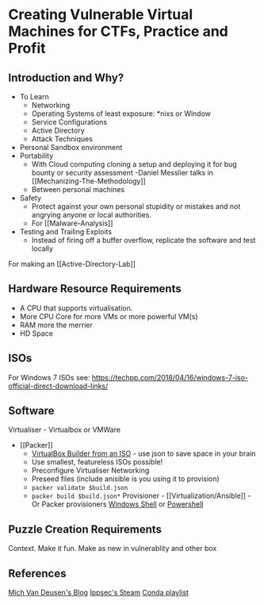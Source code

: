 # Creating Vulnerable Virtual Machines for CTFs, Practice and Profit


## Introduction and Why?

- To Learn 
	- Networking
	- Operating Systems of least exposure: \*nixs or Window
	- Service Configurations
	- Active Directory
	- Attack Techniques
- Personal Sandbox environment 
- Portability
	- With Cloud computing cloning a setup  and deploying it for bug bounty or security assessment -Daniel Messlier talks in [[Mechanizing-The-Methodology]] 
	- Between personal machines
- Safety
	- Protect against your own personal stupidity or mistakes and not angrying anyone or local authorities.
	- For [[Malware-Analysis]]
- Testing and Trailing Exploits
	- Instead of firing off a buffer overflow, replicate the software and test locally 

For making an [[Active-Directory-Lab]]

## Hardware Resource Requirements

- A CPU that supports virtualisation.
- More CPU Core for more VMs or more powerful VM(s)
- RAM more the merrier
- HD Space

## ISOs

For Windows 7 ISOs see:
https://techpp.com/2018/04/16/windows-7-iso-official-direct-download-links/


## Software

Virtualiser - Virtualbox or VMWare
- [[Packer]]
	- [VirtualBox Builder from an ISO](https://developer.hashicorp.com/packer/plugins/builders/virtualbox) - use json to save space in your brain 
	- Use smallest, featureless ISOs possible!
	- Preconfigure Virtualiser Networking
	- Preseed files (include anisible is you using it to provision)
	- `packer validate $build.json`
	- `packer build $build.json*`
Provisioner - [[Virtualization/Ansible]] - Or Packer provisioners [Windows Shell](https://developer.hashicorp.com/packer/docs/provisioners/windows-shell) or [Powershell](https://www.packer.io/docs/provisioners/powershell)


## Puzzle Creation Requirements
Context. 
Make it fun.
Make as new in vulnerablity and other box 



## References

[Mich Van Deusen's Blog](https://micahvandeusen.com/creating-a-vulnerable-machine/)
[Ippsec's Steam](https://www.youtube.com/watch?v=B_7NIkSlYuQ)
[Conda playlist](https://www.youtube.com/playlist?list=PLDrNMcTNhhYoEjHYs0ZBfcSE7Hw46BeTA)